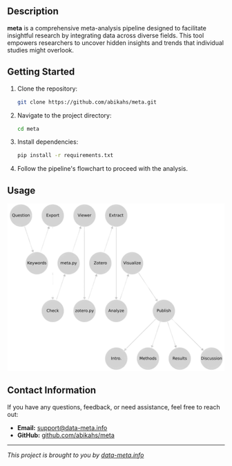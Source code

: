 ## Description

**meta** is a comprehensive meta-analysis pipeline designed to facilitate insightful research by integrating data across diverse fields. This tool empowers researchers to uncover hidden insights and trends that individual studies might overlook.

## Getting Started

1. Clone the repository:
   ```bash
   git clone https://github.com/abikahs/meta.git
   ```
2. Navigate to the project directory:
   ```bash
   cd meta
   ```
3. Install dependencies:
   ```bash
   pip install -r requirements.txt
   ```
4. Follow the pipeline's flowchart to proceed with the analysis.

## Usage
<p>
  <img src="./pipe.png" alt="pipeline" width="700">
</p>

## Contact Information

If you have any questions, feedback, or need assistance, feel free to reach out:

- **Email:** [support@data-meta.info](mailto:support@data-meta.info)
- **GitHub:** [github.com/abikahs/meta](https://github.com/abikahs/meta)

---

*This project is brought to you by [data-meta.info](data-meta.info)*


